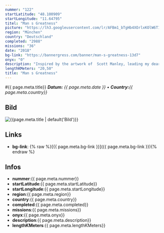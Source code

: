 ```yaml
---
nummer: "122"
startLatitude: "48.100909"
startLongitude: "11.64795"
titel: "Man s Greatness"
picture: "https://lh3.googleusercontent.com/lr/AFBm1_bTgHb4XOrlxKOlW6T1Z2SHnHwszjH4wjDWtJQbfFnVsBynsl_WSM6-iG16kvrx-byVfGRj19XSFLFW6z9jmdil_ygwW3F2NbMiZamZqOnJEohljQyEyi2gibR4_zimhOO4zzBFugIvU92Ax0iXZgUniqhTRsKYAaYfhaYQEBhtetyV8zg8xJuu33cfv7GA0MZizNYtx4YT22qj5Z1yXWywM53DJg-6Ntb3R4qtlxnjaTmG9Gt5JuOhlThd6WXLyn_dO5kp40k46zjhECVgQvXa0WuaJToxcgvQUym04_PS7I0Os4FYn_xfbSHK7OKCKieYLWK6giXtpITRCeO5YxNQFbi4btfmO7dP3CxAZoB2EGojnfHBlrtHZ0HCJ730OGhO34m1m0NiQdHFoMXlZY2FQFpNaa1H0m9TvmYsVkNaCLYSUtrnKyCwpHVfAPpI6QV084l4STKCjaTw3qlrHQ4fFEqMEQ3ZaTWdh5bZiSaNa6VfYFUnsenr-C1nR0bsTTAtiVosPZIqQiwPPRcdyk8pyJwT2gTs2Khwy6_sjkiAyl_Gcz45MjT38SsgU0rSvBCyYwvsagf2VmeYoADcv9v8p_RyFOCM4Tz3G6nmxZNbHMIFAxS9X1TiJvZdH-2x2k0_VgiZTAb5wSPy4KuqHdiOChnAHhy11EgNmUiFPzmpFq4qYjApsyCcyqPrpQwT0PaqGePZ-Pl1vOgupxBQ0Ct5KeKraQit20OvZnGqcivqnneoB1i8Uwdq7MJQLC8H9ekTlq5toEDwLzAzu8xJIMsNcWrH5SV5nfNSlQjr3EymuAWsmJElH2VFyDzMfZUKEJhxVhwWod2YIKeZ8884Cj6ALyhJ4Cjcz_3a"
region: "München"
country: "Deutschland"
completed: "2988"
missions: "36"
date: "2018"
bg-link: "https://bannergress.com/banner/man-s-greatness-13d7"
onyx: "0"
description: "Inspired by the artwork of  Scott Manley, leading my dear fellows in a new area of Munich which they might not have visited before."
lengthKMeters: "20,50"
title: "Man s Greatness"
---
```


#{{ page.meta.title}}
_**Datum:** {{ page.meta.date }} • **Country:**{{ page.meta.country}}_

## Bild
![{{page.meta.title | default('Bild')}}]({{page.meta.picture}})

## Links
- **bg-link**: {% raw %}[{{ page.meta.bg-link }}]({{ page.meta.bg-link }}){% endraw %}

## Infos
- **nummer**:{{ page.meta.nummer}}
- **startLatitude**:{{ page.meta.startLatitude}}
- **startLongitude**:{{ page.meta.startLongitude}}
- **region**:{{ page.meta.region}}
- **country**:{{ page.meta.country}}
- **completed**:{{ page.meta.completed}}
- **missions**:{{ page.meta.missions}}
- **onyx**:{{ page.meta.onyx}}
- **description**:{{ page.meta.description}}
- **lengthKMeters**:{{ page.meta.lengthKMeters}}

